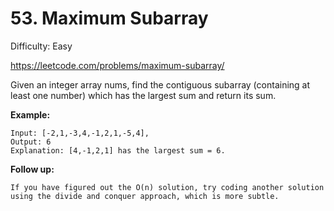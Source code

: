 # 53. Maximum Subarray

Difficulty: Easy

https://leetcode.com/problems/maximum-subarray/

Given an integer array nums, find the contiguous subarray (containing at least one number) which has the largest sum and return its sum.

**Example:**
```
Input: [-2,1,-3,4,-1,2,1,-5,4],
Output: 6
Explanation: [4,-1,2,1] has the largest sum = 6.
```

**Follow up:**
```
If you have figured out the O(n) solution, try coding another solution using the divide and conquer approach, which is more subtle.
```
